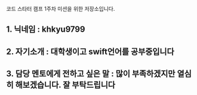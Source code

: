 코드 스타터 캠프 1주차 미션을 위한 저장소입니다.
## 1. 닉네임 : khkyu9799
## 2. 자기소개 : 대학생이고 swift언어를 공부중입니다
## 3. 담당 멘토에게 전하고 싶은 말 : 많이 부족하겠지만 열심히 해보겠습니다. 잘 부탁드립니다
